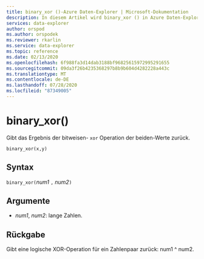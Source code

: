 ```yaml
---
title: binary_xor ()-Azure Daten-Explorer | Microsoft-Dokumentation
description: In diesem Artikel wird binary_xor () in Azure Daten-Explorer beschrieben.
services: data-explorer
author: orspod
ms.author: orspodek
ms.reviewer: rkarlin
ms.service: data-explorer
ms.topic: reference
ms.date: 02/13/2020
ms.openlocfilehash: 6f988fa3d14dab3188bf96825615972995291655
ms.sourcegitcommit: 09da3f26b4235368297b8b9b604d4282228a443c
ms.translationtype: MT
ms.contentlocale: de-DE
ms.lasthandoff: 07/28/2020
ms.locfileid: "87349005"
---
```

# <a name="binary_xor"></a>binary_xor()

Gibt das Ergebnis der bitweisen- `xor` Operation der beiden-Werte zurück.

```kusto
binary_xor(x,y)
```

## <a name="syntax"></a>Syntax

`binary_xor(`*num1* `,` *num2*`)`

## <a name="arguments"></a>Argumente

* *num1*, *num2*: lange Zahlen.

## <a name="returns"></a>Rückgabe

Gibt eine logische XOR-Operation für ein Zahlenpaar zurück: num1 ^ num2.